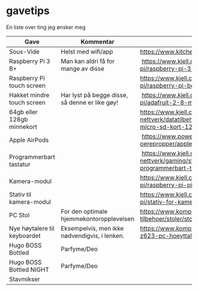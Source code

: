 # gavetips
En liste over ting jeg ønsker meg

| Gave  | Kommentar | Hvor kan det kjøpes? |
| ------------- | ------------- | ------------- |
| Sous-Vide | Helst med wifi/app  | https://www.kitchentime.no/no/p/sous-vide-precision-cooker-wifi |
| Raspberry Pi 3 B+ | Man kan aldri få for mange av disse | https://www.kjell.com/no/produkter/data-og-nettverk/raspberry-pi/raspberry-pi-3-model-b-ettkortsdatamaskin-p88100 |
| Raspberry Pi touch screen | | https://www.kjell.com/no/produkter/data-og-nettverk/raspberry-pi/raspberry-pi-beroringsskjerm-7--p87843 |
| Hakket mindre touch screen | Har lyst på begge disse, så denne er like gøy! | https://www.kjell.com/no/produkter/data-og-nettverk/raspberry-pi/adafruit-2-8-mini-beroringsskjerm-for-raspberry-pi-p87272 |
| 64gb eller 128gb minnekort | | https://www.kjell.com/no/produkter/data-og-nettverk/datatilbehor/minnekort-lesere/minnekort/sandisk-ultra-micro-sd-kort-128-gb-p97603 |
| Apple AirPods | | https://www.power.no/hoeyttalere-og-lyd/hodetelefoner-og-oerepropper/apple-airpods-in-ear-bt-headphones/p-445742/ |
| Programmerbart tastatur | | https://www.kjell.com/no/produkter/data-og-nettverk/gaming/streaming-tilbehor/elgato-stream-deck-programmerbart-tastatur-p61640 |
| Kamera-modul | | https://www.kjell.com/no/produkter/data-og-nettverk/raspberry-pi/raspberry-pi-pinoir-kameramodul-v2-p88054 |
| Stativ til kamera-modul | | https://www.kjell.com/no/produkter/data-og-nettverk/raspberry-pi/stativ-for-kameramodul-p87267 |
| PC Stol | For den optimale hjemmekontoropplevelsen | https://www.komplett.no/product/926650/datautstyr/pc-tilbehoer/stoler/stoler/svive-lynx-tier-3-gamingstol-sort# |
| Nye høytalere til keyboardet | Eksempelvis, men ikke nødvendigvis, i lenken. | https://www.komplett.no/product/603224/gaming/hoeyttalere/logitech-z623-pc-hoeyttalere# |
| Hugo BOSS Bottled | Parfyme/Deo | |
| Hugo BOSS Bottled NIGHT | Parfyme/Deo | |
| Stavmikser | | |

